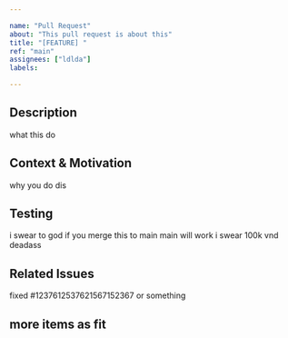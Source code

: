 ```yaml
---

name: "Pull Request"
about: "This pull request is about this"
title: "[FEATURE] "
ref: "main"
assignees: ["ldlda"]
labels:

---
```


## Description

what this do

## Context & Motivation

why you do dis

## Testing

i swear to god if you merge this to main main will work i swear 100k vnd deadass

## Related Issues

fixed #1237612537621567152367 or something

## more items as fit